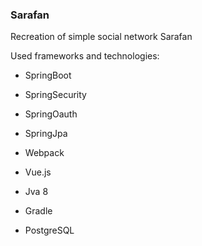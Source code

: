 ### Sarafan
Recreation of simple social network Sarafan

Used frameworks and technologies:

* SpringBoot
* SpringSecurity
* SpringOauth
* SpringJpa
* Webpack
* Vue.js

* Jva 8
* Gradle
* PostgreSQL
